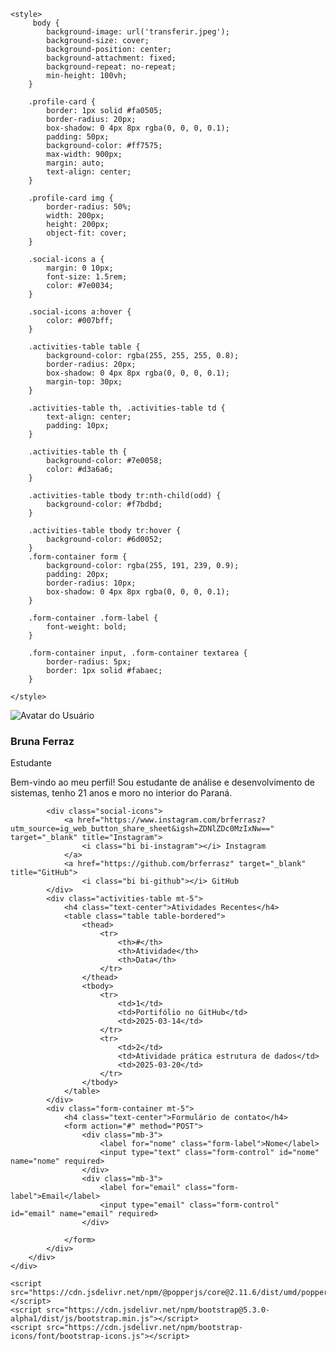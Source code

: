 <!DOCTYPE html>
<html lang="pt-br">

<head>
    <meta charset="UTF-8">
    <meta name="viewport" content="width=device-width, initial-scale=1.0">
    <title>Perfil de Usuário</title>
    <link href="https://cdn.jsdelivr.net/npm/bootstrap@5.3.0-alpha1/dist/css/bootstrap.min.css" rel="stylesheet">

    <style>
         body {
            background-image: url('transferir.jpeg'); 
            background-size: cover; 
            background-position: center; 
            background-attachment: fixed; 
            background-repeat: no-repeat; 
            min-height: 100vh; 
        }

        .profile-card {
            border: 1px solid #fa0505;
            border-radius: 20px;
            box-shadow: 0 4px 8px rgba(0, 0, 0, 0.1);
            padding: 50px;
            background-color: #ff7575;
            max-width: 900px;
            margin: auto;
            text-align: center;
        }

        .profile-card img {
            border-radius: 50%;
            width: 200px;
            height: 200px;
            object-fit: cover;
        }

        .social-icons a {
            margin: 0 10px;
            font-size: 1.5rem;
            color: #7e0034;
        }

        .social-icons a:hover {
            color: #007bff;
        }

        .activities-table table {
            background-color: rgba(255, 255, 255, 0.8);
            border-radius: 20px;
            box-shadow: 0 4px 8px rgba(0, 0, 0, 0.1);
            margin-top: 30px;
        }

        .activities-table th, .activities-table td {
            text-align: center;
            padding: 10px;
        }

        .activities-table th {
            background-color: #7e0058;
            color: #d3a6a6;
        }

        .activities-table tbody tr:nth-child(odd) {
            background-color: #f7bdbd;
        }

        .activities-table tbody tr:hover {
            background-color: #6d0052;
        }
        .form-container form {
            background-color: rgba(255, 191, 239, 0.9);
            padding: 20px;
            border-radius: 10px;
            box-shadow: 0 4px 8px rgba(0, 0, 0, 0.1);
        }

        .form-container .form-label {
            font-weight: bold;
        }

        .form-container input, .form-container textarea {
            border-radius: 5px;
            border: 1px solid #fabaec;
        }

    </style>
</head>

<body class="bg-light">
    <div class="container mt-5">
        <div class="profile-card">
            <img src="Imagem do WhatsApp de 2024-11-07 à(s) 12.12.29_f7ced3e4.jpg" alt="Avatar do Usuário" class="img-fluid mb-3">
            <h3>Bruna Ferraz</h3>
            <p class="text-muted">Estudante</p>
            <p>Bem-vindo ao meu perfil! Sou estudante de análise e desenvolvimento de sistemas, tenho 21 anos e moro no interior do Paraná.</p>

            <div class="social-icons">
                <a href="https://www.instagram.com/brferrasz?utm_source=ig_web_button_share_sheet&igsh=ZDNlZDc0MzIxNw==" target="_blank" title="Instagram">
                    <i class="bi bi-instagram"></i> Instagram
                </a>
                <a href="https://github.com/brferrasz" target="_blank" title="GitHub">
                    <i class="bi bi-github"></i> GitHub
            </div>
            <div class="activities-table mt-5">
                <h4 class="text-center">Atividades Recentes</h4>
                <table class="table table-bordered">
                    <thead>
                        <tr>
                            <th>#</th>
                            <th>Atividade</th>
                            <th>Data</th>
                        </tr>
                    </thead>
                    <tbody>
                        <tr>
                            <td>1</td>
                            <td>Portifólio no GitHub</td>
                            <td>2025-03-14</td>
                        </tr>
                        <tr>
                            <td>2</td>
                            <td>Atividade prática estrutura de dados</td>
                            <td>2025-03-20</td>
                        </tr>
                    </tbody>
                </table>
            </div>
            <div class="form-container mt-5">
                <h4 class="text-center">Formulário de contato</h4>
                <form action="#" method="POST">
                    <div class="mb-3">
                        <label for="nome" class="form-label">Nome</label>
                        <input type="text" class="form-control" id="nome" name="nome" required>
                    </div>
                    <div class="mb-3">
                        <label for="email" class="form-label">Email</label>
                        <input type="email" class="form-control" id="email" name="email" required>
                    </div>
                    
                </form>
            </div>
        </div>
    </div>

    <script src="https://cdn.jsdelivr.net/npm/@popperjs/core@2.11.6/dist/umd/popper.min.js"></script>
    <script src="https://cdn.jsdelivr.net/npm/bootstrap@5.3.0-alpha1/dist/js/bootstrap.min.js"></script>
    <script src="https://cdn.jsdelivr.net/npm/bootstrap-icons/font/bootstrap-icons.js"></script>
</body>

</html>
